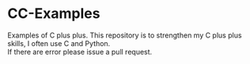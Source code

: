 # CC-Examples
Examples of C plus plus. This repository is to strengthen my C plus plus skills, I often use C and Python.<br>If there are error please issue a pull request.
